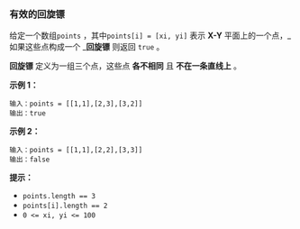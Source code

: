 ### 有效的回旋镖 ###
给定一个数组`points` ，其中`points[i] = [xi, yi]` 表示 **X-Y** 平面上的一个点，_如果这些点构成一个 _**回旋镖** 则返回 `true` 。

**回旋镖** 定义为一组三个点，这些点 **各不相同** 且 **不在一条直线上** 。



**示例 1：**

```
输入：points = [[1,1],[2,3],[3,2]]
输出：true
```

**示例 2：**

```
输入：points = [[1,1],[2,2],[3,3]]
输出：false
```



**提示：**

* `points.length == 3`
* `points[i].length == 2`
* `0 <= xi, yi <= 100`


